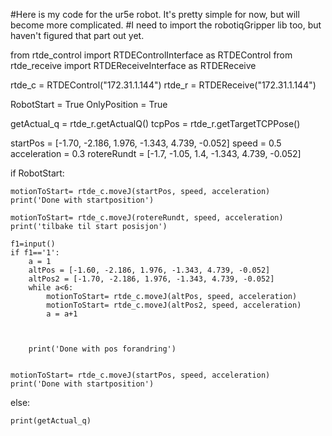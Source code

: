 #Here is my code for the ur5e robot. It's pretty simple for now, but will become more complicated.
#I need to import the robotiqGripper lib too, but haven't figured that part out yet.

from rtde_control import RTDEControlInterface as RTDEControl
from rtde_receive import RTDEReceiveInterface as RTDEReceive

rtde_c = RTDEControl("172.31.1.144")
rtde_r = RTDEReceive("172.31.1.144")




RobotStart = True 
OnlyPosition = True

getActual_q = rtde_r.getActualQ()
tcpPos = rtde_r.getTargetTCPPose()


startPos = [-1.70, -2.186, 1.976, -1.343, 4.739, -0.052]
speed = 0.5
acceleration = 0.3
rotereRundt = [-1.7, -1.05, 1.4, -1.343, 4.739, -0.052]



if RobotStart:
	
	motionToStart= rtde_c.moveJ(startPos, speed, acceleration)
	print('Done with startposition')

	motionToStart= rtde_c.moveJ(rotereRundt, speed, acceleration)
	print('tilbake til start posisjon')
	
	f1=input()
	if f1=='1':
		a = 1
		altPos = [-1.60, -2.186, 1.976, -1.343, 4.739, -0.052]
		altPos2 = [-1.70, -2.186, 1.976, -1.343, 4.739, -0.052]
		while a<6:
			motionToStart= rtde_c.moveJ(altPos, speed, acceleration)
			motionToStart= rtde_c.moveJ(altPos2, speed, acceleration)
			a = a+1


		
		print('Done with pos forandring')

	
	motionToStart= rtde_c.moveJ(startPos, speed, acceleration)
	print('Done with startposition')

else:
	
	print(getActual_q)
	

	
	




